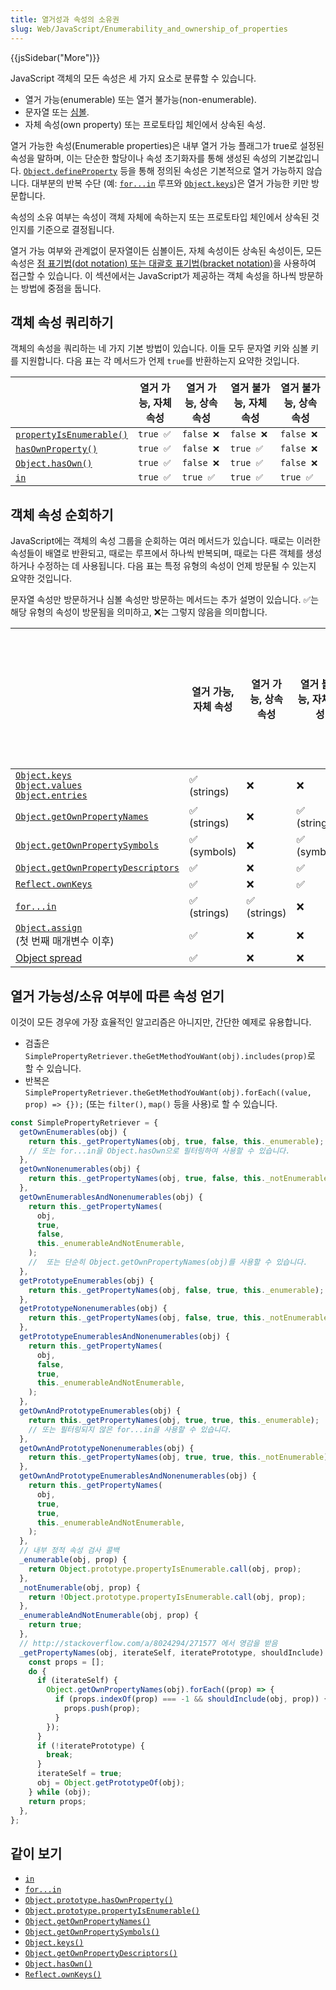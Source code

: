 ```yaml
---
title: 열거성과 속성의 소유권
slug: Web/JavaScript/Enumerability_and_ownership_of_properties
---
```


{{jsSidebar("More")}}

JavaScript 객체의 모든 속성은 세 가지 요소로 분류할 수 있습니다.

- 열거 가능(enumerable) 또는 열거 불가능(non-enumerable).
- 문자열 또는 [심볼](/ko/docs/Web/JavaScript/Reference/Global_Objects/Symbol).
- 자체 속성(own property) 또는 프로토타입 체인에서 상속된 속성.

열거 가능한 속성(Enumerable properties)은 내부 열거 가능 플래그가 true로 설정된 속성을 말하며, 이는 단순한 할당이나 속성 초기화자를 통해 생성된 속성의 기본값입니다. [`Object.defineProperty`](/ko/docs/Web/JavaScript/Reference/Global_Objects/Object/defineProperty) 등을 통해 정의된 속성은 기본적으로 열거 가능하지 않습니다. 대부분의 반복 수단 (예: [`for...in`](/ko/docs/Web/JavaScript/Reference/Statements/for...in) 루프와 [`Object.keys`](/ko/docs/Web/JavaScript/Reference/Global_Objects/Object/keys))은 열거 가능한 키만 방문합니다.

속성의 소유 여부는 속성이 객체 자체에 속하는지 또는 프로토타입 체인에서 상속된 것인지를 기준으로 결정됩니다.

열거 가능 여부와 관계없이 문자열이든 심볼이든, 자체 속성이든 상속된 속성이든, 모든 속성은 [점 표기법(dot notation) 또는 대괄호 표기법(bracket notation)](/ko/docs/Web/JavaScript/Reference/Operators/Property_accessors)을 사용하여 접근할 수 있습니다. 이 섹션에서는 JavaScript가 제공하는 객체 속성을 하나씩 방문하는 방법에 중점을 둡니다.

## 객체 속성 쿼리하기

객체의 속성을 쿼리하는 네 가지 기본 방법이 있습니다. 이들 모두 문자열 키와 심볼 키를 지원합니다. 다음 표는 각 메서드가 언제 `true`를 반환하는지 요약한 것입니다.

|                                                                                                          | 열거 가능, 자체 속성 | 열거 가능, 상속 속성 | 열거 불가능, 자체 속성 | 열거 불가능, 상속 속성 |
| -------------------------------------------------------------------------------------------------------- | -------------------- | -------------------- | ---------------------- | ---------------------- |
| [`propertyIsEnumerable()`](/ko/docs/Web/JavaScript/Reference/Global_Objects/Object/propertyIsEnumerable) | `true ✅`            | `false ❌`           | `false ❌`             | `false ❌`             |
| [`hasOwnProperty()`](/ko/docs/Web/JavaScript/Reference/Global_Objects/Object/hasOwnProperty)             | `true ✅`            | `false ❌`           | `true ✅`              | `false ❌`             |
| [`Object.hasOwn()`](/ko/docs/Web/JavaScript/Reference/Global_Objects/Object/hasOwn)                      | `true ✅`            | `false ❌`           | `true ✅`              | `false ❌`             |
| [`in`](/ko/docs/Web/JavaScript/Reference/Operators/in)                                                   | `true ✅`            | `true ✅`            | `true ✅`              | `true ✅`              |

## 객체 속성 순회하기

JavaScript에는 객체의 속성 그룹을 순회하는 여러 메서드가 있습니다. 때로는 이러한 속성들이 배열로 반환되고, 때로는 루프에서 하나씩 반복되며, 때로는 다른 객체를 생성하거나 수정하는 데 사용됩니다. 다음 표는 특정 유형의 속성이 언제 방문될 수 있는지 요약한 것입니다.

문자열 속성만 방문하거나 심볼 속성만 방문하는 메서드는 추가 설명이 있습니다. ✅는 해당 유형의 속성이 방문됨을 의미하고, ❌는 그렇지 않음을 의미합니다.

|                                                                                                                                                                                                                                                               | 열거 가능, 자체 속성 | 열거 가능, 상속 속성 | 열거 불가능, 자체 속성 | 열거 불가능, 상속 속성 |
| ------------------------------------------------------------------------------------------------------------------------------------------------------------------------------------------------------------------------------------------------------------- | -------------------- | -------------------- | ---------------------- | ---------------------- |
| [`Object.keys`](/ko/docs/Web/JavaScript/Reference/Global_Objects/Object/keys)<br />[`Object.values`](/ko/docs/Web/JavaScript/Reference/Global_Objects/Object/values)<br />[`Object.entries`](/ko/docs/Web/JavaScript/Reference/Global_Objects/Object/entries) | ✅<br />(strings)    | ❌                   | ❌                     | ❌                     |
| [`Object.getOwnPropertyNames`](/ko/docs/Web/JavaScript/Reference/Global_Objects/Object/getOwnPropertyNames)                                                                                                                                                   | ✅<br />(strings)    | ❌                   | ✅<br />(strings)      | ❌                     |
| [`Object.getOwnPropertySymbols`](/ko/docs/Web/JavaScript/Reference/Global_Objects/Object/getOwnPropertySymbols)                                                                                                                                               | ✅<br />(symbols)    | ❌                   | ✅<br />(symbols)      | ❌                     |
| [`Object.getOwnPropertyDescriptors`](/ko/docs/Web/JavaScript/Reference/Global_Objects/Object/getOwnPropertyDescriptors)                                                                                                                                       | ✅                   | ❌                   | ✅                     | ❌                     |
| [`Reflect.ownKeys`](/ko/docs/Web/JavaScript/Reference/Global_Objects/Reflect/ownKeys)                                                                                                                                                                         | ✅                   | ❌                   | ✅                     | ❌                     |
| [`for...in`](/ko/docs/Web/JavaScript/Reference/Statements/for...in)                                                                                                                                                                                           | ✅<br />(strings)    | ✅<br />(strings)    | ❌                     | ❌                     |
| [`Object.assign`](/ko/docs/Web/JavaScript/Reference/Global_Objects/Object/assign)<br />(첫 번째 매개변수 이후)                                                                                                                                                | ✅                   | ❌                   | ❌                     | ❌                     |
| [Object spread](/ko/docs/Web/JavaScript/Reference/Operators/Spread_syntax)                                                                                                                                                                                    | ✅                   | ❌                   | ❌                     | ❌                     |

## 열거 가능성/소유 여부에 따른 속성 얻기

이것이 모든 경우에 가장 효율적인 알고리즘은 아니지만, 간단한 예제로 유용합니다.

- 검출은 `SimplePropertyRetriever.theGetMethodYouWant(obj).includes(prop)`로 할 수 있습니다.
- 반복은 `SimplePropertyRetriever.theGetMethodYouWant(obj).forEach((value, prop) => {});` (또는 `filter()`, `map()` 등을 사용)로 할 수 있습니다.

```js
const SimplePropertyRetriever = {
  getOwnEnumerables(obj) {
    return this._getPropertyNames(obj, true, false, this._enumerable);
    // 또는 for...in을 Object.hasOwn으로 필터링하여 사용할 수 있습니다.
  },
  getOwnNonenumerables(obj) {
    return this._getPropertyNames(obj, true, false, this._notEnumerable);
  },
  getOwnEnumerablesAndNonenumerables(obj) {
    return this._getPropertyNames(
      obj,
      true,
      false,
      this._enumerableAndNotEnumerable,
    );
    //  또는 단순히 Object.getOwnPropertyNames(obj)를 사용할 수 있습니다.
  },
  getPrototypeEnumerables(obj) {
    return this._getPropertyNames(obj, false, true, this._enumerable);
  },
  getPrototypeNonenumerables(obj) {
    return this._getPropertyNames(obj, false, true, this._notEnumerable);
  },
  getPrototypeEnumerablesAndNonenumerables(obj) {
    return this._getPropertyNames(
      obj,
      false,
      true,
      this._enumerableAndNotEnumerable,
    );
  },
  getOwnAndPrototypeEnumerables(obj) {
    return this._getPropertyNames(obj, true, true, this._enumerable);
    // 또는 필터링되지 않은 for...in을 사용할 수 있습니다.
  },
  getOwnAndPrototypeNonenumerables(obj) {
    return this._getPropertyNames(obj, true, true, this._notEnumerable);
  },
  getOwnAndPrototypeEnumerablesAndNonenumerables(obj) {
    return this._getPropertyNames(
      obj,
      true,
      true,
      this._enumerableAndNotEnumerable,
    );
  },
  // 내부 정적 속성 검사 콜백
  _enumerable(obj, prop) {
    return Object.prototype.propertyIsEnumerable.call(obj, prop);
  },
  _notEnumerable(obj, prop) {
    return !Object.prototype.propertyIsEnumerable.call(obj, prop);
  },
  _enumerableAndNotEnumerable(obj, prop) {
    return true;
  },
  // http://stackoverflow.com/a/8024294/271577 에서 영감을 받음
  _getPropertyNames(obj, iterateSelf, iteratePrototype, shouldInclude) {
    const props = [];
    do {
      if (iterateSelf) {
        Object.getOwnPropertyNames(obj).forEach((prop) => {
          if (props.indexOf(prop) === -1 && shouldInclude(obj, prop)) {
            props.push(prop);
          }
        });
      }
      if (!iteratePrototype) {
        break;
      }
      iterateSelf = true;
      obj = Object.getPrototypeOf(obj);
    } while (obj);
    return props;
  },
};
```

## 같이 보기

- [`in`](/ko/docs/Web/JavaScript/Reference/Operators/in)
- [`for...in`](/ko/docs/Web/JavaScript/Reference/Statements/for...in)
- [`Object.prototype.hasOwnProperty()`](/ko/docs/Web/JavaScript/Reference/Global_Objects/Object/hasOwnProperty)
- [`Object.prototype.propertyIsEnumerable()`](/ko/docs/Web/JavaScript/Reference/Global_Objects/Object/propertyIsEnumerable)
- [`Object.getOwnPropertyNames()`](/ko/docs/Web/JavaScript/Reference/Global_Objects/Object/getOwnPropertyNames)
- [`Object.getOwnPropertySymbols()`](/ko/docs/Web/JavaScript/Reference/Global_Objects/Object/getOwnPropertySymbols)
- [`Object.keys()`](/ko/docs/Web/JavaScript/Reference/Global_Objects/Object/keys)
- [`Object.getOwnPropertyDescriptors()`](/ko/docs/Web/JavaScript/Reference/Global_Objects/Object/getOwnPropertyDescriptors)
- [`Object.hasOwn()`](/ko/docs/Web/JavaScript/Reference/Global_Objects/Object/hasOwn)
- [`Reflect.ownKeys()`](/ko/docs/Web/JavaScript/Reference/Global_Objects/Reflect/ownKeys)
